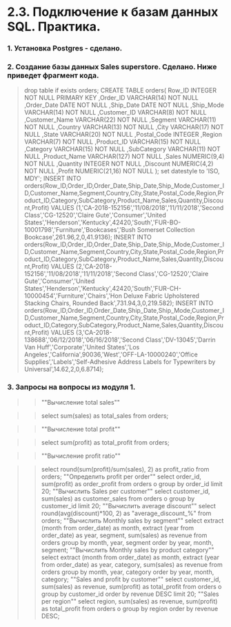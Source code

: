 # 2.3. Подключение к базам данных SQL. Практика.

### 1. Установка Postgres - сделано.
### 2. Создание базы данных Sales superstore. Сделано. Ниже приведет фрагмент кода.
>drop table if exists orders;
>CREATE TABLE orders(
   Row_ID        INTEGER  NOT NULL PRIMARY KEY 
  ,Order_ID      VARCHAR(14) NOT NULL
  ,Order_Date    DATE  NOT NULL
  ,Ship_Date     DATE  NOT NULL
  ,Ship_Mode     VARCHAR(14) NOT NULL
  ,Customer_ID   VARCHAR(8) NOT NULL
  ,Customer_Name VARCHAR(22) NOT NULL
  ,Segment       VARCHAR(11) NOT NULL
  ,Country       VARCHAR(13) NOT NULL
  ,City          VARCHAR(17) NOT NULL
  ,State         VARCHAR(20) NOT NULL
  ,Postal_Code   INTEGER 
  ,Region        VARCHAR(7) NOT NULL
  ,Product_ID    VARCHAR(15) NOT NULL
  ,Category      VARCHAR(15) NOT NULL
  ,SubCategory   VARCHAR(11) NOT NULL
  ,Product_Name  VARCHAR(127) NOT NULL
  ,Sales         NUMERIC(9,4) NOT NULL
  ,Quantity      INTEGER  NOT NULL
  ,Discount      NUMERIC(4,2) NOT NULL
  ,Profit        NUMERIC(21,16) NOT NULL
);
>set datestyle to 'ISO, MDY';
>INSERT INTO orders(Row_ID,Order_ID,Order_Date,Ship_Date,Ship_Mode,Customer_ID,Customer_Name,Segment,Country,City,State,Postal_Code,Region,Product_ID,Category,SubCategory,Product_Name,Sales,Quantity,Discount,Profit) VALUES (1,'CA-2018-152156','11/08/2018','11/11/2018','Second Class','CG-12520','Claire Gute','Consumer','United States','Henderson','Kentucky',42420,'South','FUR-BO-10001798','Furniture','Bookcases','Bush Somerset Collection Bookcase',261.96,2,0,41.9136);
>INSERT INTO orders(Row_ID,Order_ID,Order_Date,Ship_Date,Ship_Mode,Customer_ID,Customer_Name,Segment,Country,City,State,Postal_Code,Region,Product_ID,Category,SubCategory,Product_Name,Sales,Quantity,Discount,Profit) VALUES (2,'CA-2018-152156','11/08/2018','11/11/2018','Second Class','CG-12520','Claire Gute','Consumer','United States','Henderson','Kentucky',42420,'South','FUR-CH-10000454','Furniture','Chairs','Hon Deluxe Fabric Upholstered Stacking Chairs, Rounded Back',731.94,3,0,219.582);
>INSERT INTO orders(Row_ID,Order_ID,Order_Date,Ship_Date,Ship_Mode,Customer_ID,Customer_Name,Segment,Country,City,State,Postal_Code,Region,Product_ID,Category,SubCategory,Product_Name,Sales,Quantity,Discount,Profit) VALUES (3,'CA-2018-138688','06/12/2018','06/16/2018','Second Class','DV-13045','Darrin Van Huff','Corporate','United States','Los Angeles','California',90036,'West','OFF-LA-10000240','Office Supplies','Labels','Self-Adhesive Address Labels for Typewriters by Universal',14.62,2,0,6.8714);

### 3. Запросы на вопросы из модуля 1.

>>""Вычисление total sales""

>>select sum(sales) as total_sales from orders;

>>""Вычисление total profit""

>>select sum(profit) as total_profit from orders;

>>""Вычисление profit ratio""

>>select round(sum(profit)/sum(sales), 2) as profit_ratio from orders;
>>""Определить profit per order""
>>select order_id, sum(profit) as order_profit from orders o
group by order_id
limit 20;
>>""Вычислить Sales per customer""
>>select customer_id, sum(sales) as customer_sales from orders o
group by customer_id
limit 20;
>>""Вычислить average discount""
>>select round(avg(discount)*100, 2) as "average_discount_%" from orders;
>>""Вычислить Monthly sales by segment""
>select extract (month from order_date) as month,
extract (year from order_date) as year,
segment, sum(sales) as revenue 
from orders
group by month, year, segment
order by year, month, segment;
>""Вычислить Monthly sales by product category""
>select extract (month from order_date) as month,
extract (year from order_date) as year,
category, sum(sales) as revenue 
from orders
group by month, year, category
order by year, month, category;
>""Sales and profit by customer""
>select customer_id, sum(sales) as revenue, sum(profit) as total_profit
from orders o 
group by customer_id
order by revenue DESC
limit 20;
>""Sales per region""
>select region, sum(sales) as revenue, sum(profit) as total_profit
from orders o 
group by region
order by revenue DESC;

